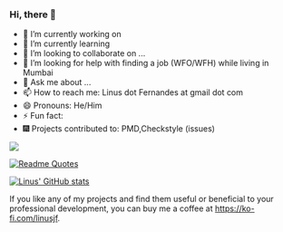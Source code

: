 ### Hi, there 👋


- 🔭 I’m currently working on 
- 🌱 I’m currently learning 
- 👯 I’m looking to collaborate on ...
- 🤔 I’m looking for help with finding a job (WFO/WFH) while living in Mumbai
- 💬 Ask me about ...
- 📫 How to reach me: Linus dot Fernandes at gmail dot com
- 😄 Pronouns: He/Him
- ⚡ Fun fact: 
- 🎆 Projects contributed to: PMD,Checkstyle (issues)


![](https://komarev.com/ghpvc/?username=linusjf)

[![Readme Quotes](https://quotes-github-readme.vercel.app/api?type=horizontal&theme=dark)](https://github.com/piyushsuthar/github-readme-quotes)

[![Linus' GitHub stats](https://github-readme-stats.vercel.app/api?username=linusjf)](https://github.com/anuraghazra/github-readme-stats)

If you like any of my projects and find them useful or beneficial to your professional development, you can buy me a coffee at <https://ko-fi.com/linusjf>.
